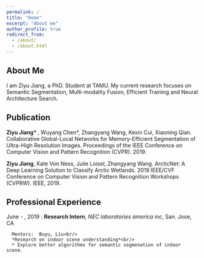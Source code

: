 ```yaml
---
permalink: /
title: "Home"
excerpt: "About me"
author_profile: true
redirect_from: 
  - /about/
  - /about.html
---
```


About Me
-----------
I am Ziyu Jiang, a PhD. Student at TAMU. My current research focuses on Semantic Segmentation, Multi-modality Fusion, Efficient Training and Neural Architecture Search.

Publication
------------
<b>Ziyu Jiang* </b>, Wuyang Chen*, Zhangyang Wang, Kexin Cui, Xiaoning Qian. Collaborative
Global-Local Networks for Memory-Efficient Segmentation of Ultra-High Resolution Images.
Proceedings of the IEEE Conference on Computer Vision and Pattern Recognition (CVPR).
2019.

<b>Ziyu Jiang</b>, Kate Von Ness, Julie Loisel, Zhangyang Wang. ArcticNet: A Deep Learning
Solution to Classify Arctic Wetlands. 2019 IEEE/CVF Conference on Computer Vision and
Pattern Recognition Workshops (CVPRW). IEEE, 2019.

Professional Experience
-----------

June - , 2019
:   **Research Intern**, *NEC laboratories america inc*, San. Jose, CA

      Mentors:  Buyu, Liu<br/>
      *Research on indoor scene understanding*<br/>
      * Explore better algorithms for semantic segmenation of indoor scene.
